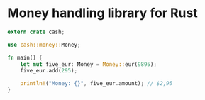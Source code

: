 # Money handling library for Rust
   
```rust
extern crate cash;

use cash::money::Money;

fn main() {
	let mut five_eur: Money = Money::eur(9895);
	five_eur.add(295);

	println!("Money: {}", five_eur.amount); // $2,95
}
```